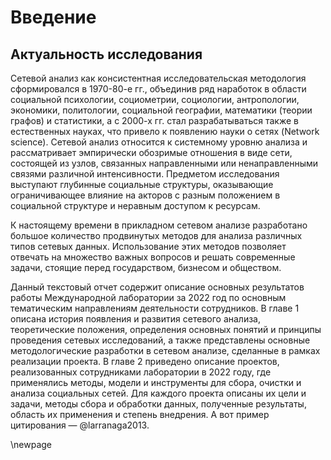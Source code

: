 # Введение
## Актуальность исследования
Сетевой анализ как консистентная исследовательская методология сформировался в 1970-80-е гг., объединив ряд наработок в области социальной психологии, социометрии, социологии, антропологии, экономики, политологии, социальной географии, математики (теории графов) и статистики, а с 2000-х гг. стал разрабатываться также в естественных науках, что привело к появлению науки о сетях (Network science). Сетевой анализ относится к системному уровню анализа и рассматривает эмпирически обозримые отношения в виде сети, состоящей из узлов, связанных направленными или ненаправленными связями различной интенсивности. Предметом исследования выступают глубинные социальные структуры, оказывающие ограничивающее влияние на акторов с разным положением в социальной структуре и неравным доступом к ресурсам.

К настоящему времени в прикладном сетевом анализе разработано большое количество продвинутых методов для анализа различных типов сетевых данных. Использование этих методов позволяет отвечать на множество важных вопросов и решать современные задачи, стоящие перед государством, бизнесом и обществом.

Данный текстовый отчет содержит описание основных результатов работы Международной лаборатории за 2022 год по основным тематическим направлениям деятельности сотрудников. В главе 1 описана история появления и развития сетевого анализа, теоретические положения, определения основных понятий и принципы проведения сетевых исследований, а также представлены основные методологические разработки в сетевом анализе, сделанные в рамках реализации проекта. В главе 2 приведено описание проектов, реализованных сотрудниками лаборатории в 2022 году, где применялись методы, модели и инструменты для сбора, очистки и анализа социальных сетей. Для каждого проекта описаны их цели и задачи, методы сбора и обработки данных, полученные результаты, область их применения и степень внедрения. А вот пример цитирования — @larranaga2013.


\newpage
